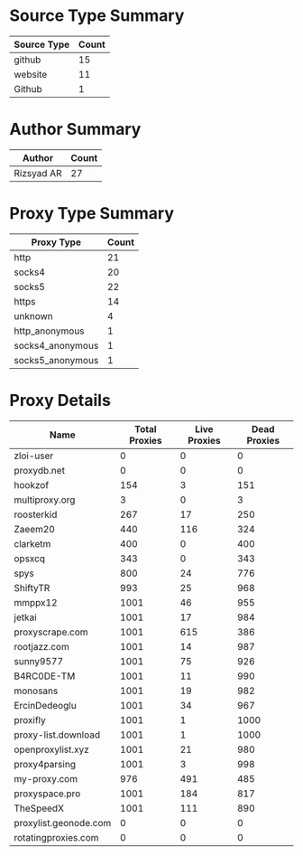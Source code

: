 # Source Type Summary

| Source Type | Count |
|-------------|-------|
| github | 15 |
| website | 11 |
| Github | 1 |


# Author Summary

| Author | Count |
|--------|-------|
| Rizsyad AR | 27 |


# Proxy Type Summary

| Proxy Type | Count |
|------------|-------|
| http | 21 |
| socks4 | 20 |
| socks5 | 22 |
| https | 14 |
| unknown | 4 |
| http_anonymous | 1 |
| socks4_anonymous | 1 |
| socks5_anonymous | 1 |


# Proxy Details

| Name | Total Proxies | Live Proxies | Dead Proxies |
|------|---------------|--------------|---------------|
| zloi-user | 0 | 0 | 0 |
| proxydb.net | 0 | 0 | 0 |
| hookzof | 154 | 3 | 151 |
| multiproxy.org | 3 | 0 | 3 |
| roosterkid | 267 | 17 | 250 |
| Zaeem20 | 440 | 116 | 324 |
| clarketm | 400 | 0 | 400 |
| opsxcq | 343 | 0 | 343 |
| spys | 800 | 24 | 776 |
| ShiftyTR | 993 | 25 | 968 |
| mmppx12 | 1001 | 46 | 955 |
| jetkai | 1001 | 17 | 984 |
| proxyscrape.com | 1001 | 615 | 386 |
| rootjazz.com | 1001 | 14 | 987 |
| sunny9577 | 1001 | 75 | 926 |
| B4RC0DE-TM | 1001 | 11 | 990 |
| monosans | 1001 | 19 | 982 |
| ErcinDedeoglu | 1001 | 34 | 967 |
| proxifly | 1001 | 1 | 1000 |
| proxy-list.download | 1001 | 1 | 1000 |
| openproxylist.xyz | 1001 | 21 | 980 |
| proxy4parsing | 1001 | 3 | 998 |
| my-proxy.com | 976 | 491 | 485 |
| proxyspace.pro | 1001 | 184 | 817 |
| TheSpeedX | 1001 | 111 | 890 |
| proxylist.geonode.com | 0 | 0 | 0 |
| rotatingproxies.com | 0 | 0 | 0 |
